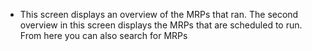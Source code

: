 - This screen displays an overview of the MRPs that ran.
  The second overview in this screen displays the MRPs that are scheduled to run. From here you can also search for MRPs